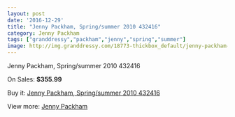 ```yaml
---
layout: post
date: '2016-12-29'
title: "Jenny Packham, Spring/summer 2010 432416"
category: Jenny Packham
tags: ["granddressy","packham","jenny","spring","summer"]
image: http://img.granddressy.com/18773-thickbox_default/jenny-packham-spring-summer-2010-432416.jpg
---
```

Jenny Packham, Spring/summer 2010 432416

On Sales: **$355.99**
<a href="https://www.granddressy.com/en/jenny-packham/17756-jenny-packham-spring-summer-2010-432416.html"><amp-img layout="responsive" width="600" height="600" src="//img.granddressy.com/18773-thickbox_default/jenny-packham-spring-summer-2010-432416.jpg" alt="Jenny Packham, Spring/summer 2010 432416 0" /></a>

Buy it: [Jenny Packham, Spring/summer 2010 432416](https://www.granddressy.com/en/jenny-packham/17756-jenny-packham-spring-summer-2010-432416.html "Jenny Packham, Spring/summer 2010 432416")

View more: [Jenny Packham](https://www.granddressy.com/en/17-jenny-packham "Jenny Packham")